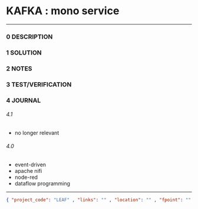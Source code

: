 # KAFKA : mono service
--------------------------------
### 0 DESCRIPTION


### 1 SOLUTION


### 2 NOTES


### 3 TEST/VERIFICATION


### 4 JOURNAL

###### 4.1

- no longer relevant

###### 4.0
- event-driven
- apache nifi
- node-red
- dataflow programming



--------------------------------
```json
{ "project_code": "LEAF" , "links": "" , "location": "" , "fpoint": "" }
```
